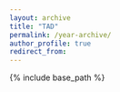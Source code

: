 ```yaml
---
layout: archive
title: "TAD"
permalink: /year-archive/
author_profile: true
redirect_from:
---
```


{% include base_path %}

